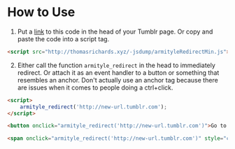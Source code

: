 How to Use
==========

1. Put a [link](http://thomasrichards.xyz/-jsdump/armityleRedirectMin.js) to this code in the head of your Tumblr page. Or copy and paste the code into a script tag.
```html
<script src="http://thomasrichards.xyz/-jsdump/armityleRedirectMin.js"></script>
```

2. Either call the function `armityle_redirect` in the head to immediately redirect. Or attach it as an event handler to a button or something that resembles an anchor. Don't actually use an anchor tag because there are issues when it comes to people doing a ctrl+click.
```html
<script>
	armityle_redirect('http://new-url.tumblr.com');
</script>
```
```html
<button onclick="armityle_redirect('http://new-url.tumblr.com')">Go to new blog</button>
```
```html
<span onclick="armityle_redirect('http://new-url.tumblr.com')" style="cursor:pointer; text-decoration:underline;">Go to new blog</span>
```
